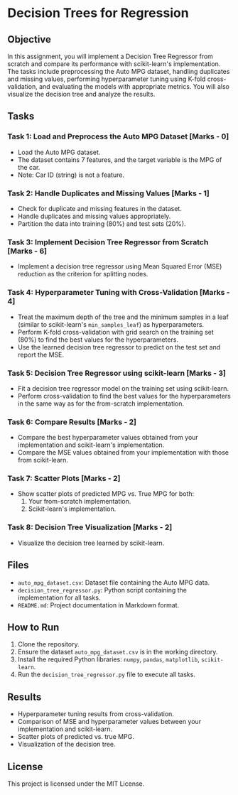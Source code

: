 # Decision Trees for Regression

## Objective
In this assignment, you will implement a Decision Tree Regressor from scratch and compare its performance with scikit-learn's implementation. The tasks include preprocessing the Auto MPG dataset, handling duplicates and missing values, performing hyperparameter tuning using K-fold cross-validation, and evaluating the models with appropriate metrics. You will also visualize the decision tree and analyze the results.

## Tasks

### Task 1: Load and Preprocess the Auto MPG Dataset [Marks - 0]
- Load the Auto MPG dataset.
- The dataset contains 7 features, and the target variable is the MPG of the car.
- Note: Car ID (string) is not a feature.

### Task 2: Handle Duplicates and Missing Values [Marks - 1]
- Check for duplicate and missing features in the dataset.
- Handle duplicates and missing values appropriately.
- Partition the data into training (80%) and test sets (20%).

### Task 3: Implement Decision Tree Regressor from Scratch [Marks - 6]
- Implement a decision tree regressor using Mean Squared Error (MSE) reduction as the criterion for splitting nodes.

### Task 4: Hyperparameter Tuning with Cross-Validation [Marks - 4]
- Treat the maximum depth of the tree and the minimum samples in a leaf (similar to scikit-learn's `min_samples_leaf`) as hyperparameters.
- Perform K-fold cross-validation with grid search on the training set (80%) to find the best values for the hyperparameters.
- Use the learned decision tree regressor to predict on the test set and report the MSE.

### Task 5: Decision Tree Regressor using scikit-learn [Marks - 3]
- Fit a decision tree regressor model on the training set using scikit-learn.
- Perform cross-validation to find the best values for the hyperparameters in the same way as for the from-scratch implementation.

### Task 6: Compare Results [Marks - 2]
- Compare the best hyperparameter values obtained from your implementation and scikit-learn's implementation.
- Compare the MSE values obtained from your implementation with those from scikit-learn.

### Task 7: Scatter Plots [Marks - 2]
- Show scatter plots of predicted MPG vs. True MPG for both:
  1. Your from-scratch implementation.
  2. Scikit-learn's implementation.

### Task 8: Decision Tree Visualization [Marks - 2]
- Visualize the decision tree learned by scikit-learn.

## Files
- `auto_mpg_dataset.csv`: Dataset file containing the Auto MPG data.
- `decision_tree_regressor.py`: Python script containing the implementation for all tasks.
- `README.md`: Project documentation in Markdown format.

## How to Run
1. Clone the repository.
2. Ensure the dataset `auto_mpg_dataset.csv` is in the working directory.
3. Install the required Python libraries: `numpy`, `pandas`, `matplotlib`, `scikit-learn`.
4. Run the `decision_tree_regressor.py` file to execute all tasks.

## Results
- Hyperparameter tuning results from cross-validation.
- Comparison of MSE and hyperparameter values between your implementation and scikit-learn.
- Scatter plots of predicted vs. true MPG.
- Visualization of the decision tree.

## License
This project is licensed under the MIT License.
